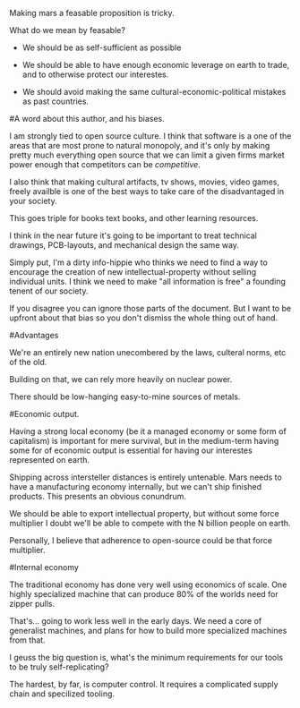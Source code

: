 Making mars a feasable proposition is tricky.

What do we mean by feasable?

 * We should be as self-sufficient as possible

 * We should be able to have enough economic leverage on earth
to trade, and to otherwise protect our interestes.

 * We should avoid making the same cultural-economic-political mistakes
as past countries.

#A word about this author, and his biases.

I am strongly tied to open source culture. I think that software is a one of the
areas that are most prone to natural monopoly, and it's only by making pretty
much everything open source that we can limit a given firms market power enough
that competitors can be *competitive*.

I also think that making cultural artifacts, tv shows, movies, video games,
freely availble is one of the best ways to take care of the disadvantaged in
your society.

This goes triple for books text books, and other learning resources.

I think in the near future it's going to be important to treat technical
drawings, PCB-layouts, and mechanical design the same way.

Simply put, I'm a dirty info-hippie who thinks we need to find a way to
encourage the creation of new intellectual-property without selling individual
units. I think we need to make "all information is free" a founding tenent of
our society.

If you disagree you can ignore those parts of the document. But I want to be
upfront about that bias so you don't dismiss the whole thing out of hand.

#Advantages

We're an entirely new nation unecombered by the laws, culteral norms, etc of the
old.

Building on that, we can rely more heavily on nuclear power.

There should be low-hanging easy-to-mine sources of metals.

#Economic output.

Having a strong local economy (be it a managed economy or some form of
capitalism) is important for mere survival, but in the medium-term having some
for of economic output is essential for having our interestes represented on
earth.

Shipping across intersteller distances is entirely untenable. Mars needs to have
a manufacturing economy internally, but we can't ship finished products. This
presents an obvious conundrum.

We should be able to export intellectual property, but without some force
multiplier I doubt we'll be able to compete with the N billion people on earth.

Personally, I believe that adherence to open-source could be that force
multiplier.


#Internal economy

The traditional economy has done very well using economics of scale. One highly
specialized machine that can produce 80% of the worlds need for zipper pulls.

That's... going to work less well in the early days. We need a core of
generalist machines, and plans for how to build more specialized machines from
that.

I geuss the big question is, what's the minimum requirements for our tools to be
truly self-replicating?

The hardest, by far, is computer control. It requires a complicated supply chain
and specilized tooling.
